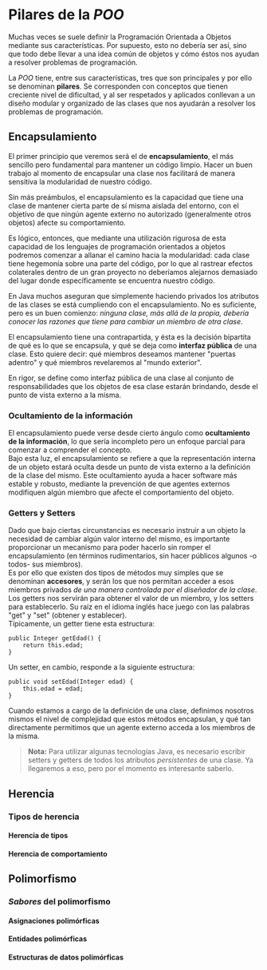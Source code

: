 # Pilares de la *POO*
Muchas veces se suele definir la Programación Orientada a Objetos mediante sus características. Por supuesto, esto no debería ser así, sino que todo debe llevar a una idea común de objetos y cómo éstos nos ayudan a resolver problemas de programación.

La *POO* tiene, entre sus características, tres que son principales y por ello se denominan **pilares**. Se corresponden con conceptos que tienen creciente nivel de dificultad, y al ser respetados y aplicados conllevan a un diseño modular y organizado de las clases que nos ayudarán a resolver los problemas de programación.

## Encapsulamiento
El primer principio que veremos será el de **encapsulamiento**, el más sencillo pero fundamental para mantener un código limpio. Hacer un buen trabajo al momento de encapsular una clase nos facilitará de manera sensitiva la modularidad de nuestro código.

Sin más preámbulos, el encapsulamiento es la capacidad que tiene una clase de mantener cierta parte de sí misma aislada del entorno, con el objetivo de que ningún agente externo no autorizado (generalmente otros objetos) afecte su comportamiento.

Es lógico, entonces, que mediante una utilización rigurosa de esta capacidad de los lenguajes de programación orientados a objetos podremos comenzar a allanar el camino hacia la modularidad: cada clase tiene hegemonía sobre una parte del código, por lo que al rastrear efectos colaterales dentro de un gran proyecto no deberíamos alejarnos demasiado del lugar donde específicamente se encuentra nuestro código.

En Java muchos aseguran que simplemente haciendo privados los atributos de las clases se está cumpliendo con el encapsulamiento. No es suficiente, pero es un buen comienzo: *ninguna clase, más allá de la propia, debería conocer las razones que tiene para cambiar un miembro de otra clase*.

El encapsulamiento tiene una contrapartida, y ésta es la decisión bipartita de qué es lo que se encapsula, y qué se deja como **interfaz pública** de una clase. Esto quiere decir: qué miembros deseamos mantener "puertas adentro" y qué miembros revelaremos al "mundo exterior".

En rigor, se define como interfaz pública de una clase al conjunto de responsabilidades que los objetos de esa clase estarán brindando, desde el punto de vista externo a la misma.

### Ocultamiento de la información
El encapsulamiento puede verse desde cierto ángulo como **ocultamiento de la información**, lo que sería incompleto pero un enfoque parcial para comenzar a comprender el concepto.  
Bajo esta luz, el encapsulamiento se refiere a que la representación interna de un objeto estará oculta desde un punto de vista externo a la definición de la clase del mismo. Este ocultamiento ayuda a hacer software más estable y robusto, mediante la prevención de que agentes externos modifiquen algún miembro que afecte el comportamiento del objeto.

### Getters y Setters
Dado que bajo ciertas circunstancias es necesario instruir a un objeto la necesidad de cambiar algún valor interno del mismo, es importante proporcionar un mecanismo para poder hacerlo sin romper el encapsulamiento (en términos rudimentarios, sin hacer públicos algunos -o todos- sus miembros).  
Es por ello que existen dos tipos de métodos muy simples que se denominan **accesores**, y serán los que nos permitan acceder a esos miembros privados *de una manera controlada por el diseñador de la clase*.  
Los getters nos servirán para obtener el valor de un miembro, y los setters para establecerlo. Su raíz en el idioma inglés hace juego con las palabras "get" y "set" (obtener y establecer).  
Típicamente, un getter tiene esta estructura:

    public Integer getEdad() {
        return this.edad;
    }

Un setter, en cambio, responde a la siguiente estructura:

    public void setEdad(Integer edad) {
        this.edad = edad;
    }

Cuando estamos a cargo de la definición de una clase, definimos nosotros mismos el nivel de complejidad que estos métodos encapsulan, y qué tan directamente permitimos que un agente externo acceda a los miembros de la misma.  
> **Nota:** Para utilizar algunas tecnologías Java, es necesario escribir setters y getters de todos los atributos *persistentes* de una clase. Ya llegaremos a eso, pero por el momento es interesante saberlo.

## Herencia
### Tipos de herencia
#### Herencia de tipos
#### Herencia de comportamiento

## Polimorfismo
### *Sabores* del polimorfismo
#### Asignaciones polimórficas
#### Entidades polimórficas
#### Estructuras de datos polimórficas